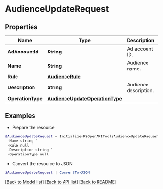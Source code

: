 # AudienceUpdateRequest
## Properties

Name | Type | Description | Notes
------------ | ------------- | ------------- | -------------
**AdAccountId** | **String** | Ad account ID. | [optional] 
**Name** | **String** | Audience name. | [optional] 
**Rule** | [**AudienceRule**](AudienceRule.md) |  | [optional] 
**Description** | **String** | Audience description. | [optional] 
**OperationType** | [**AudienceUpdateOperationType**](AudienceUpdateOperationType.md) |  | [optional] 

## Examples

- Prepare the resource
```powershell
$AudienceUpdateRequest = Initialize-PSOpenAPIToolsAudienceUpdateRequest  -AdAccountId 549755885175 `
 -Name string `
 -Rule null `
 -Description string `
 -OperationType null
```

- Convert the resource to JSON
```powershell
$AudienceUpdateRequest | ConvertTo-JSON
```

[[Back to Model list]](../README.md#documentation-for-models) [[Back to API list]](../README.md#documentation-for-api-endpoints) [[Back to README]](../README.md)

